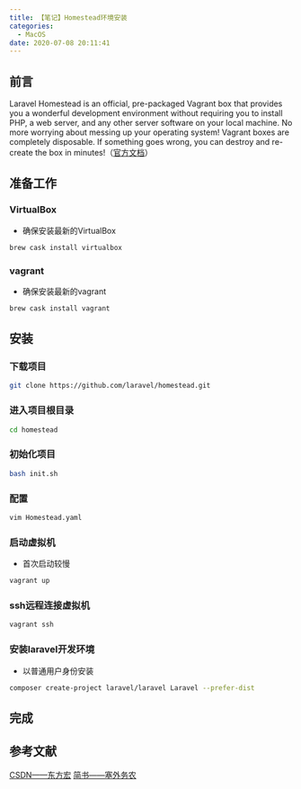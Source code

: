 ```yaml
---
title: 【笔记】Homestead环境安装
categories:
  - MacOS
date: 2020-07-08 20:11:41
---
```


## 前言

Laravel Homestead is an official, pre-packaged Vagrant box that provides you a wonderful development environment without requiring you to install PHP, a web server, and any other server software on your local machine. No more worrying about messing up your operating system! Vagrant boxes are completely disposable. If something goes wrong, you can destroy and re-create the box in minutes!（[官方文档](https://github.com/laravel/homestead)）

<!-- more -->

## 准备工作

### VirtualBox

- 确保安装最新的VirtualBox

``` sh
brew cask install virtualbox
```

### vagrant

- 确保安装最新的vagrant

``` sh
brew cask install vagrant
```

## 安装

### 下载项目

``` sh
git clone https://github.com/laravel/homestead.git
```

### 进入项目根目录

``` sh
cd homestead
```

### 初始化项目

``` sh
bash init.sh
```

### 配置

``` sh
vim Homestead.yaml
```

### 启动虚拟机

- 首次启动较慢

``` sh
vagrant up
```

### ssh远程连接虚拟机

``` sh
vagrant ssh
```

### 安装laravel开发环境

- 以普通用户身份安装

``` sh
composer create-project laravel/laravel Laravel --prefer-dist
```

## 完成

## 参考文献

[CSDN——东方宏](https://blog.csdn.net/u012274988/article/details/94655364)
[简书——塞外务农](https://www.jianshu.com/p/212bb585eb69)

